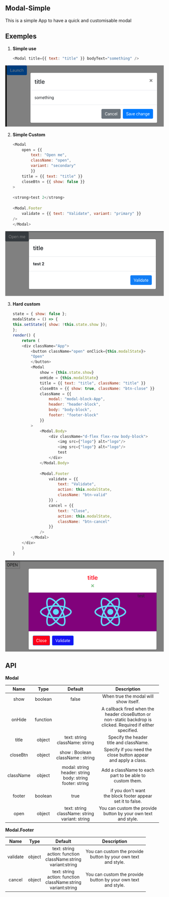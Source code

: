 ## Modal-Simple

This is a simple App to have a quick and customisable modal

## Exemples

1.  **Simple use**


    ```javascript
    <Modal title={{ text: "title" }} bodyText="something" />
    ```

![exempl-1](https://raw.githubusercontent.com/veensy/Modal-Simple/master/public/images/modal-1.png)

2.  **Simple Custom**

    ```javascript
    <Modal
        open = {{
            text: "Open me",
            className: "open",
            variant: "secondary"
            }}
        title = {{ text: "title" }}
        closeBtn = {{ show: false }}
    >

    <strong>test 2</strong>

    <Modal.Footer
        validate = {{ text: "Validate", variant: "primary" }}
    />
    </Modal>
    ```

![exemple-2](https://raw.githubusercontent.com/veensy/Modal-Simple/master/public/images/modal-2.png)

3.  **Hard custom**

    ```javascript
    state = { show: false };
    modalState = () => {
    this.setState({ show: !this.state.show });
    };
    render() {
        return (
        <div className="App">
            <button className="open" onClick={this.modalState}>
            "Open"
            </button>
            <Modal
                show = {this.state.show}
                onHide = {this.modalState}
                title = {{ text: "title", className: "title" }}
                closeBtn = {{ show: true, className: "btn-close" }}
                className = {{
                    modal: "modal-block-App",
                    header: "header-block",
                    body: "body-block",  
                    footer: "footer-block"
                }}
            >
                <Modal.Body>
                    <div className="d-flex flex-row body-block">
                        <img src={"logo"} alt="logo"/>  
                        <img src={"logo"} alt="logo"/>
                        test
                    </div>
                </Modal.Body>

                <Modal.Footer
                    validate = {{
                        text: "Validate",  
                        action: this.modalState,
                        className: "btn-valid"
                    }} ,
                    cancel = {{
                        text: "Close",
                        action: this.modalState,  
                        className: "btn-cancel"
                    }}
                />
            </Modal>
        </div>
        )
    }


    ```

![exemple-3](https://raw.githubusercontent.com/veensy/Modal-Simple/master/public/images/modal-3.png)

## API

 **Modal**

| Name           | Type         | Default  | Description                  |
|:-------------:|:-------------:|:--------:|:----------------------------:|
| show          | boolean       | false    | When true the modal will<br>show itself. |
| onHide        | function      |          | A callback fired when the<br>header closeButton or <br>non-static backdrop is <br>clicked. Required if either<br> specified.   |
| title         | object        | text: string <br>className: string | Specify the header<br> title and className.|
| closeBtn | object | show : Boolean <br>className : string | Specify if you need the <br> close button appear <br>and apply a class. |
| className | object | modal: string<br>header: string<br>body: string<br>footer: string<br>|Add a className to each<br> part to be able to <br>custom them.|
| footer | boolean | true | if you don't want<br> the block footer appear<br> set it to false.|
| open | object | text: string <br>className: string<br>variant: string | You can custom the provide<br> button by your own text<br> and style. |

 **Modal.Footer**

| Name          | Type          | Default  | Description                  |
|:-------------:|:-------------:|:--------:|:----------------------------: |
| validate| object|text: string<br> action: function<br>className:string<br>variant:string|You can custom the provide<br> button by your own text<br> and style.|
|cancel|object|text: string<br> action: function<br>className:string<br>variant:string|You can custom the provide<br> button by your own text<br> and style.|
